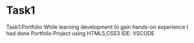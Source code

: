 # Task1
Task1:Portfolio
While learning development to gain hands-on experience I had done Portfolio Project using HTML5,CSS3
IDE: VSCODE
